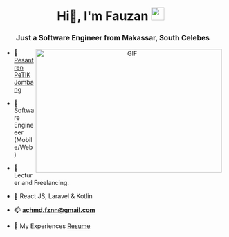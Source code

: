 <h1 align="center">Hi👋, I'm Fauzan <img src="https://media.giphy.com/media/iY8CRBdQXODJSCERIr/giphy.gif" width="30" height="30" style="margin-right: 10px;"></h1>
<h3 align="center">Just a Software Engineer from Makassar, South Celebes</h3>

<a target="_blank" align="center">
  <img align="right" top="500" height="285" width="430" alt="GIF" src="https://media.giphy.com/media/SWoSkN6DxTszqIKEqv/giphy.gif">
</a>

- 🔭 <a href="https://petikjombang.com" target="blank">Pesantren PeTIK Jombang</a>

- 🌱  Software Engineeer (Mobile/Web)

- 🤝 Lecturer and Freelancing.

- 🌠 React JS, Laravel & Kotlin

- 📫 **achmd.fznn@gmail.com**

- 📄  My Experiences <a href="https://github.com/ahmfzn00/ahmfzn00/blob/main/My%20Resume.pdf" target="blank">Resume</a>
<br/>
